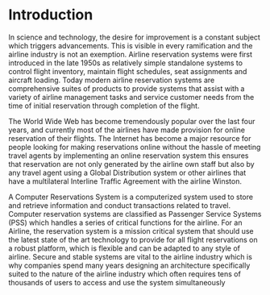 # Introduction

In science and technology, the desire for improvement is a constant subject which triggers
advancements. This is visible in every ramification and the airline industry is not an exemption.
Airline reservation systems were first introduced in the late 1950s as relatively simple standalone
systems to control flight inventory, maintain flight schedules, seat assignments and aircraft
loading. Today modern airline reservation systems are comprehensive suites of products to
provide systems that assist with a variety of airline management tasks and service customer
needs from the time of initial reservation through completion of the flight.

The World Wide Web has become tremendously popular over the last four years, and currently
most of the airlines have made provision for online reservation of their flights. The Internet has
become a major resource for people looking for making reservations online without the hassle of
meeting travel agents by implementing an online reservation system this ensures that reservation
are not only generated by the airline own staff but also by any travel agent using a Global
Distribution system or other airlines that have a multilateral Interline Traffic Agreement with the
airline Winston.

A Computer Reservations System is a computerized system used to store and retrieve
information and conduct transactions related to travel. Computer reservation systems are
classified as Passenger Service Systems (PSS) which handles a series of critical functions for the
airline. For an Airline, the reservation system is a mission critical system that should use the
latest state of the art technology to provide for all flight reservations on a robust platform, which
is flexible and can be adapted to any style of airline. Secure and stable systems are vital to the
airline industry which is why companies spend many years designing an architecture specifically
suited to the nature of the airline industry which often requires tens of thousands of users to
access and use the system simultaneously
